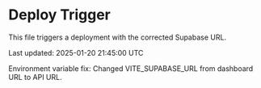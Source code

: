 # Deploy Trigger

This file triggers a deployment with the corrected Supabase URL.

Last updated: 2025-01-20 21:45:00 UTC

Environment variable fix: Changed VITE_SUPABASE_URL from dashboard URL to API URL.
